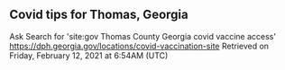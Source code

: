 ## Covid tips for Thomas, Georgia

Ask Search for 'site:gov Thomas County Georgia covid vaccine access'
https://dph.georgia.gov/locations/covid-vaccination-site
Retrieved on Friday, February 12, 2021 at 6:54AM (UTC)